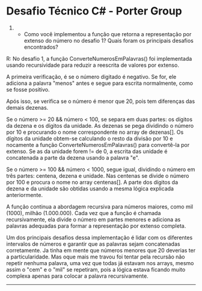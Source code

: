 # Desafio Técnico C# - Porter Group

1) - Como você implementou a função que retorna a representação por extenso
do número no desafio 1? Quais foram os principais desafios encontrados?

R: 
No desafio 1, a função ConverteNumerosEmPalavras() foi implementada usando recursividade para reduzir a reescrita de valores por extenso.

A primeira verificação, é se o número digitado é negativo. Se for, ele adiciona a palavra "menos" antes e segue para escrita normalmente, como se fosse positivo.

Após isso, se verifica se o número é menor que 20, pois tem diferenças das demais dezenas.

Se o número >= 20 && número < 100, se separa em duas partes: os dígitos da dezena e os dígitos da unidade. As dezenas se pega dividindo o número por 10 e procurando o nome correspondente no array de dezenas[]. Os dígitos da unidade obtem-se calculando o resto da divisão por 10 e nocamente a função ConverteNumerosEmPalavras() para convertê-la por extenso. Se as da unidade forem != de 0, a escrita das unidade é concatenada a parte da dezena usando a palavra "e".

Se o número >= 100 && número < 1000, segue igual, dividindo o número em três partes: centena, dezena e unidade. Nas centenas se divide o número por 100 e procura o nome no array centenas[]. A parte dos dígitos da dezena e da unidade são obtidas usando a mesma lógica explicada anteriormente.

A função continua a abordagem recursiva para números maiores, como mil (1000), milhão (1.000.000). Cada vez que a função é chamada recursivamente, ela divide o número em partes menores e adiciona as palavras adequadas para formar a representação por extenso completa.

Um dos principais desafios dessa implementação é lidar com os diferentes intervalos de números e garantir que as palavras sejam concatenadas corretamente. Ja tinha em mente que números menores que 20 deverias ter a particularidade. Mas oque mais me travou foi tentar pela recursão não repetir nenhuma palavra, uma vez que todas já estavam nos arrays, mesmo assim o "cem" e o "mil" se repetiram, pois a lógica estava ficando muito complexa apenas para colocar a palavra recursivamente.

-----------------------------------------------------------------------------------------------------------------------------------------------------------------------------------------